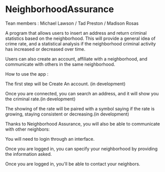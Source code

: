 # NeighborhoodAssurance

Tean members : Michael Lawson / Tad Preston / Madison Rosas

A program that allows users to insert an address and return criminal statistics based on the neighborhood. This will provide a general idea of crime rate, and a statistical analysis if the neighborhood criminal activity has increased or decreased over time.

Users can also create an account, affiliate with a neighborhood, and communicate with others in the same neighborhood.

How to use the app :

The first step will be Create An account. (in development)

Once you are connected, you can search an address, and it will show you the criminal rate.(in development)

The showing of the rate will be paired with a symbol saying if the rate is growing, staying consistent or decreasing.(in development)

Thanks to Neighborhood Assurance, you will also be able to communicate with other neighbors:

You will need to login through an interface.

Once you are logged in, you can specify your neighborhood by providing the information asked.

Once you are logged in, you'll be able to contact your neighbors.
